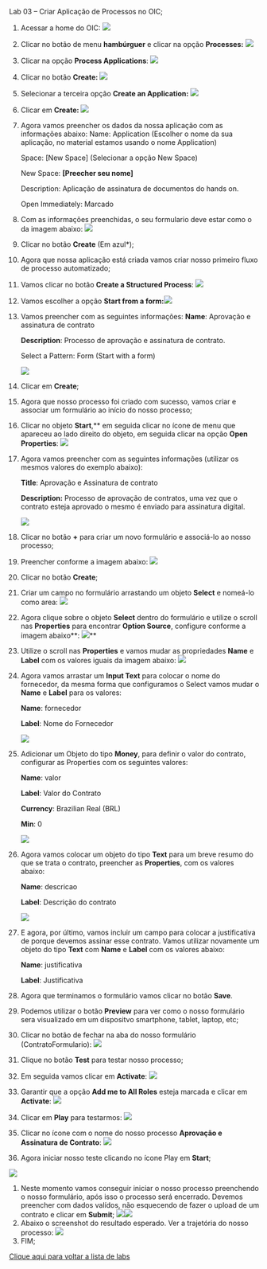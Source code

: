 ﻿Lab 03 – Criar Aplicação de Processos no OIC;

1. Acessar a home do OIC:
   ![](Aspose.Words.02d5cd52-d5bc-4222-be87-e3d616278ef2.001.png)
1. Clicar no botão de menu **hambúrguer** e clicar na opção **Processes:**
   ![](Aspose.Words.02d5cd52-d5bc-4222-be87-e3d616278ef2.002.png)
1. Clicar na opção **Process Applications**:
   ![](Aspose.Words.02d5cd52-d5bc-4222-be87-e3d616278ef2.003.png)
1. Clicar no botão **Create:
   ![](Aspose.Words.02d5cd52-d5bc-4222-be87-e3d616278ef2.004.png)**
1. Selecionar a terceira opção **Create an Application:
   ![](Aspose.Words.02d5cd52-d5bc-4222-be87-e3d616278ef2.005.png)**
1. Clicar em **Create:
   ![](Aspose.Words.02d5cd52-d5bc-4222-be87-e3d616278ef2.006.png)**
1. Agora vamos preencher os dados da nossa aplicação com as informações abaixo:
   Name: Application (Escolher o nome da sua aplicação, no material estamos usando o nome Application)
   
   Space: [New Space] (Selecionar a opção New Space)
   
   New Space: **[Preecher seu nome]**
   
   Description: Aplicação de assinatura de documentos do hands on.
   
   Open Immediately: Marcado
   
1. Com as informações preenchidas, o seu formulario deve estar como o da imagem abaixo:
   ![](Aspose.Words.02d5cd52-d5bc-4222-be87-e3d616278ef2.007.png)
1. Clicar no botão **Create** (Em azul\*);
1. Agora que nossa aplicação está criada vamos criar nosso primeiro fluxo de processo automatizado;
1. Vamos clicar no botão **Create a Structured Process**:
   ![](Aspose.Words.02d5cd52-d5bc-4222-be87-e3d616278ef2.008.png)
1. Vamos escolher a opção **Start from a form:![](Aspose.Words.02d5cd52-d5bc-4222-be87-e3d616278ef2.009.png)**
1. Vamos preencher com as seguintes informações:
   **Name**: Aprovação e assinatura de contrato
   
   **Description**: Processo de aprovação e assinatura de contrato.
   
   Select a Pattern: Form (Start with a form)
   
   ![](Aspose.Words.02d5cd52-d5bc-4222-be87-e3d616278ef2.010.png)
1. Clicar em **Create**;
1. Agora que nosso processo foi criado com sucesso, vamos criar e associar um formulário ao início do nosso processo;
1. Clicar no objeto **Start**,** em seguida clicar no ícone de menu que apareceu ao lado direito do objeto, em seguida clicar na opção **Open Properties**:
   ![](Aspose.Words.02d5cd52-d5bc-4222-be87-e3d616278ef2.011.png)
1. Agora vamos preencher com as seguintes informações (utilizar os mesmos valores do exemplo abaixo):
   
   **Title**: Aprovação e Assinatura de contrato
   
   **Description:** Processo de aprovação de contratos, uma vez que o contrato esteja aprovado o mesmo é enviado para assinatura digital.
   
   ![](Aspose.Words.02d5cd52-d5bc-4222-be87-e3d616278ef2.012.png)
1. Clicar no botão **+** para criar um novo formulário e associá-lo ao nosso processo;
1. Preencher conforme a imagem abaixo:
   ![](Aspose.Words.02d5cd52-d5bc-4222-be87-e3d616278ef2.013.png)
1. Clicar no botão **Create**;
1. Criar um campo no formulário arrastando um objeto **Select** e nomeá-lo como area:
   ![](Aspose.Words.02d5cd52-d5bc-4222-be87-e3d616278ef2.014.png)
1. Agora clique sobre o objeto **Select** dentro do formulário e utilize o scroll nas **Properties** para encontrar **Option Source**, configure conforme a imagem abaixo**:
   ![](Aspose.Words.02d5cd52-d5bc-4222-be87-e3d616278ef2.015.png)**
1. Utilize o scroll nas **Properties** e vamos mudar as propriedades **Name** e **Label** com os valores iguais da imagem abaixo:
   ![](Aspose.Words.02d5cd52-d5bc-4222-be87-e3d616278ef2.016.png)
1. Agora vamos arrastar um **Input Text** para colocar o nome do fornecedor, da mesma forma que configuramos o Select vamos mudar o **Name** e **Label** para os valores:
   
   **Name**: fornecedor
   
   **Label**: Nome do Fornecedor
   
   ![](Aspose.Words.02d5cd52-d5bc-4222-be87-e3d616278ef2.017.png)
1. Adicionar um Objeto do tipo **Money**, para definir o valor do contrato, configurar as Properties com os seguintes valores:
   
   **Name**: valor
   
   **Label**: Valor do Contrato
   
   **Currency**: Brazilian Real (BRL)
   
   **Min**: 0
   
   ![](Aspose.Words.02d5cd52-d5bc-4222-be87-e3d616278ef2.018.png)
1. Agora vamos colocar um objeto do tipo **Text** para um breve resumo do que se trata o contrato, preencher as **Properties**, com os valores abaixo:
   
   **Name**: descricao
   
   **Label**: Descrição do contrato
   
   ![](Aspose.Words.02d5cd52-d5bc-4222-be87-e3d616278ef2.019.png)
1. E agora, por último, vamos incluir um campo para colocar a justificativa de porque devemos assinar esse contrato. Vamos utilizar novamente um objeto do tipo **Text** com **Name** e **Label** com os valores abaixo:
   
   **Name**: justificativa
   
   **Label**: Justificativa
   
1. Agora que terminamos o formulário vamos clicar no botão **Save**.
1. Podemos utilizar o botão **Preview** para ver como o nosso formulário sera visualizado em um dispositvo smartphone, tablet, laptop, etc;
1. Clicar no botão de fechar na aba do nosso formulário (ContratoFormulario):
   ![](Aspose.Words.02d5cd52-d5bc-4222-be87-e3d616278ef2.020.png)
1. Clique no botão **Test** para testar nosso processo;
1. Em seguida vamos clicar em **Activate**:
   ![](Aspose.Words.02d5cd52-d5bc-4222-be87-e3d616278ef2.021.png)
1. Garantir que a opção **Add me to All Roles** esteja marcada e clicar em **Activate**:
   ![](Aspose.Words.02d5cd52-d5bc-4222-be87-e3d616278ef2.022.png)
1. Clicar em **Play** para testarmos:
   ![](Aspose.Words.02d5cd52-d5bc-4222-be87-e3d616278ef2.023.png)
1. Clicar no ícone com o nome do nosso processo **Aprovação e Assinatura de Contrato**:
   ![](Aspose.Words.02d5cd52-d5bc-4222-be87-e3d616278ef2.024.png)
1. Agora iniciar nosso teste clicando no ícone Play em **Start**;

![](Aspose.Words.02d5cd52-d5bc-4222-be87-e3d616278ef2.025.png)

1. Neste momento vamos conseguir iniciar o nosso processo preenchendo o nosso formulário, após isso o processo será encerrado. Devemos preencher com dados valídos, não esquecendo de fazer o upload de um contrato e clicar em **Submit**;
   ![](Aspose.Words.02d5cd52-d5bc-4222-be87-e3d616278ef2.026.png)![](Aspose.Words.02d5cd52-d5bc-4222-be87-e3d616278ef2.027.png)
1. Abaixo o screenshot do resultado esperado. Ver a trajetória do nosso processo:
   ![](Aspose.Words.02d5cd52-d5bc-4222-be87-e3d616278ef2.028.png)
1. FIM;

[Clique aqui para voltar a lista de labs](https://github.com/vhakamine/OIC_HANDS_ON/blob/main/README.md)
